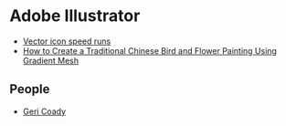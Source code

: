 # Adobe Illustrator

* [Vector icon speed runs](https://bjango.com/articles/iconspeedruns/)
* [How to Create a Traditional Chinese Bird and Flower Painting Using Gradient Mesh](https://design.tutsplus.com/tutorials/how-to-create-a-traditional-chinese-bird-and-flower-painting-in-adobe-illustrator--cms-27767)

## People

* [Geri Coady](http://www.hellogeri.com/)

